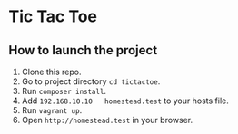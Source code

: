 # Tic Tac Toe

## How to launch the project

1. Clone this repo.
1. Go to project directory `cd tictactoe`.
1. Run `composer install`.
1. Add `192.168.10.10	homestead.test` to your hosts file.
1. Run `vagrant up`.
1. Open `http://homestead.test` in your browser.